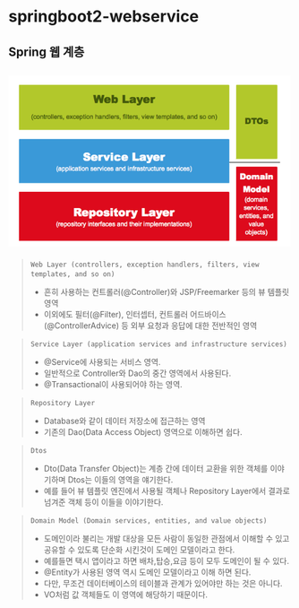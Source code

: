 # springboot2-webservice

## Spring 웹 계층
![img_1.png](img_1.png)
----------------------------------------------
> `Web Layer (controllers, exception handlers, filters, view templates, and so on)`  
> - 흔히 사용하는 컨트롤러(@Controller)와 JSP/Freemarker 등의 뷰 템플릿 영역
> - 이외에도 필터(@Filter), 인터셉터, 컨트롤러 어드바이스(@ControllerAdvice) 등 외부 요청과 응답에 대한 전반적인 영역


> ` Service Layer (application services and infrastructure services) `
> - @Service에 사용되는 서비스 영역.
> - 일반적으로 Controller와 Dao의 중간 영역에서 사용된다.
> - @Transactional이 사용되어야 하는 영역.

> `Repository Layer`
> - Database와 같이 데이터 저장소에 접근하는 영역
> - 기존의 Dao(Data Access Object) 영역으로 이해하면 쉽다.

> `Dtos`
> - Dto(Data Transfer Object)는 계층 간에 데이터 교환을 위한 객체를 이야기하며 Dtos는 이들의 영역을 얘기한다.
> - 예를 들어 뷰 템플릿 엔진에서 사용될 객체나 Repository Layer에서 결과로 넘겨준 객체 등이 이들을 이야기한다.


> `Domain Model (Domain services, entities, and value objects)`
> - 도메인이라 불리는 개발 대상을 모든 사람이 동일한 관점에서 이해할 수 있고 공유할 수 있도록 단순화 시킨것이 도메인 모델이라고 한다.
> - 예를들면 택시 앱이라고 하면 배차,탑승,요금 등이 모두 도메인이 될 수 있다.
> - @Entity가 사용된 영역 역시 도메인 모델이라고 이해 하면 된다.
> - 다만, 무조건 데이터베이스의 테이블과 관계가 있어야만 하는 것은 아니다.
> - VO처럼 값 객체들도 이 영역에 해당하기 때문이다.
